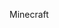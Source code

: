Minecraft
<!---
RtxOP/RtxOP is a ✨ special ✨ repository because its `README.md` (this file) appears on your GitHub profile.
You can click the Preview link to take a look at your changes.
--->
